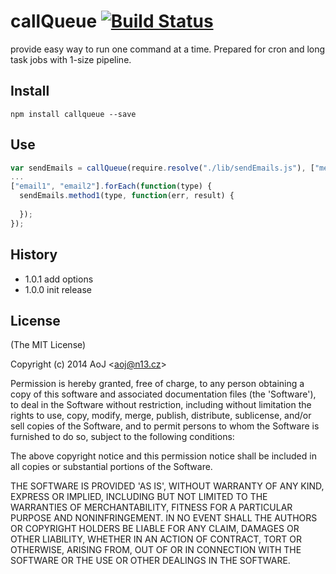 # callQueue [![Build Status](https://travis-ci.org/AoJ/callqueue.svg?branch=master)](https://travis-ci.org/AoJ/callqueue)

provide easy way to run one command at a time. Prepared for cron and long task jobs with 1-size pipeline.

## Install
    npm install callqueue --save
    
## Use
```javascript
var sendEmails = callQueue(require.resolve("./lib/sendEmails.js"), ["method1", "method2"]);
...
["email1", "email2"].forEach(function(type) {
  sendEmails.method1(type, function(err, result) {
      
  });
});
```
## History
- 1.0.1 add options
- 1.0.0 init release

## License 

(The MIT License)

Copyright (c) 2014 AoJ &lt;aoj@n13.cz&gt;

Permission is hereby granted, free of charge, to any person obtaining
a copy of this software and associated documentation files (the
'Software'), to deal in the Software without restriction, including
without limitation the rights to use, copy, modify, merge, publish,
distribute, sublicense, and/or sell copies of the Software, and to
permit persons to whom the Software is furnished to do so, subject to
the following conditions:

The above copyright notice and this permission notice shall be
included in all copies or substantial portions of the Software.

THE SOFTWARE IS PROVIDED 'AS IS', WITHOUT WARRANTY OF ANY KIND,
EXPRESS OR IMPLIED, INCLUDING BUT NOT LIMITED TO THE WARRANTIES OF
MERCHANTABILITY, FITNESS FOR A PARTICULAR PURPOSE AND NONINFRINGEMENT.
IN NO EVENT SHALL THE AUTHORS OR COPYRIGHT HOLDERS BE LIABLE FOR ANY
CLAIM, DAMAGES OR OTHER LIABILITY, WHETHER IN AN ACTION OF CONTRACT,
TORT OR OTHERWISE, ARISING FROM, OUT OF OR IN CONNECTION WITH THE
SOFTWARE OR THE USE OR OTHER DEALINGS IN THE SOFTWARE.
